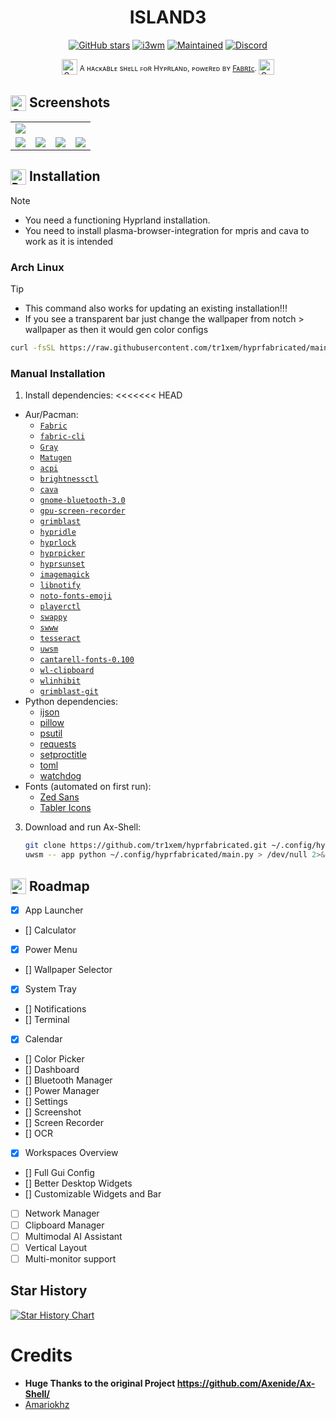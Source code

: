 <h1 align="center"><b>ISLAND3</b></h1>

<div align="center">

[![GitHub stars](https://img.shields.io/github/stars/tr1xem/hyprfabricated?style=for-the-badge&logo=github&color=FFB686&logoColor=D9E0EE&labelColor=292324)](https://github.com/tr1xem/hyprfabricated/stargazers)
[![i3wm](https://img.shields.io/badge/Made%20for-Hyprland-pink?style=for-the-badge&logo=linux&logoColor=D9E0EE&labelColor=292324&color=C6A0F6)](https://hyprland.org/)
[![Maintained](https://img.shields.io/badge/Maintained-Yes-blue?style=for-the-badge&logo=linux&logoColor=D9E0EE&labelColor=292324&color=3362E1)]()
[![Discord](https://dcbadge.limes.pink/api/server/https://discord.gg/EMWUTgegDm)](https://discord.gg/EMWUTgegDm)

</div>
<p align="center"><img src="https://raw.githubusercontent.com/Tarikul-Islam-Anik/Telegram-Animated-Emojis/main/Activity/Sparkles.webp" alt="Sparkles" width="25" height="25" /> <sup>A ʜᴀᴄᴋᴀʙʟᴇ sʜᴇʟʟ ꜰᴏʀ Hʏᴘʀʟᴀɴᴅ, ᴘᴏᴡᴇʀᴇᴅ ʙʏ <a href="https://github.com/Fabric-Development/fabric/">Fᴀʙʀɪᴄ</a>. </sup><img src="https://raw.githubusercontent.com/Tarikul-Islam-Anik/Telegram-Animated-Emojis/main/Activity/Sparkles.webp" alt="Sparkles" width="25" height="25" /></p>

<h2><sub><img src="https://raw.githubusercontent.com/Tarikul-Islam-Anik/Animated-Fluent-Emojis/master/Emojis/Objects/Camera%20with%20Flash.png" alt="Camera with Flash" width="25" height="25" /></sub> Screenshots</h2>
<table align="center">
  <tr>
    <td colspan="4"><img src="assets/screenshots/1.png"></td>
  </tr>
  <tr>
    <td colspan="1"><img src="assets/screenshots/2.png"></td>
    <td colspan="1"><img src="assets/screenshots/3.png"></td>
    <td colspan="1" align="center"><img src="assets/screenshots/4.png"></td>
    <td colspan="1" align="center"><img src="assets/screenshots/5.png"></td>
  </tr>
</table>

<h2><sub><img src="https://raw.githubusercontent.com/Tarikul-Islam-Anik/Animated-Fluent-Emojis/master/Emojis/Objects/Package.png" alt="Package" width="25" height="25" /></sub> Installation</h2>

> [!NOTE]
>
> - You need a functioning Hyprland installation. <br>
> - You need to install plasma-browser-integration for mpris and cava to work as it is intended

### Arch Linux

> [!TIP]
>
> - This command also works for updating an existing installation!!! <br>
> - If you see a transparent bar just change the wallpaper from notch > wallpaper as then it would gen color configs

```bash
curl -fsSL https://raw.githubusercontent.com/tr1xem/hyprfabricated/main/install.sh | bash
```

### Manual Installation

1. Install dependencies:
   <<<<<<< HEAD

- Aur/Pacman:
  - [`Fabric`](https://github.com/Fabric-Development/fabric)
  - [`fabric-cli`](https://github.com/Fabric-Development/fabric-cli)
  - [`Gray`](https://github.com/Fabric-Development/gray)
  - [`Matugen`](https://github.com/InioX/matugen)
  - [`acpi`](https://github.com/acpica/acpica)
  - [`brightnessctl`](https://github.com/Hummer12007/brightnessctl)
  - [`cava`](https://github.com/karlstav/cava)
  - [`gnome-bluetooth-3.0`](https://github.com/GNOME/gnome-bluetooth)
  - [`gpu-screen-recorder`](https://git.dec05eba.com/gpu-screen-recorder/)
  - [`grimblast`](https://github.com/hyprwm/contrib/tree/main/grimblast)
  - [`hypridle`](https://github.com/hyprwm/hypridle)
  - [`hyprlock`](https://github.com/hyprwm/hyprlock)
  - [`hyprpicker`](https://github.com/hyprwm/hyprpicker)
  - [`hyprsunset`](https://github.com/hyprwm/hyprsunset)
  - [`imagemagick`](https://github.com/ImageMagick/ImageMagick)
  - [`libnotify`](https://github.com/GNOME/libnotify)
  - [`noto-fonts-emoji`](https://github.com/androlabs/emoji-archlinux)
  - [`playerctl`](https://github.com/altdesktop/playerctl)
  - [`swappy`](https://github.com/jtheoof/swappy)
  - [`swww`](https://github.com/LGFae/swww)
  - [`tesseract`](https://github.com/tesseract-ocr/tesseract)
  - [`uwsm`](https://github.com/Vladimir-csp/uwsm)
  - [`cantarell-fonts-0.100`](https://fonts.google.com/specimen/Cantarell)
  - [`wl-clipboard`](https://github.com/bugaevc/wl-clipboard)
  - [`wlinhibit`](https://github.com/0x5a4/wlinhibit)
  - [`grimblast-git`](https://github.com/hyprwm/contrib/blob/main/grimblast/grimblast)
- Python dependencies:
  - [ijson](https://pypi.org/project/ijson/)
  - [pillow](https://pypi.org/project/pillow/)
  - [psutil](https://pypi.org/project/psutil/)
  - [requests](https://pypi.org/project/requests/)
  - [setproctitle](https://pypi.org/project/setproctitle/)
  - [toml](https://pypi.org/project/toml/)
  - [watchdog](https://pypi.org/project/watchdog/)
- Fonts (automated on first run):
  - [Zed Sans](https://github.com/zed-industries/zed-fonts)
  - [Tabler Icons](https://tabler.io/icons)

3. Download and run Ax-Shell:
   ```bash
   git clone https://github.com/tr1xem/hyprfabricated.git ~/.config/hyprfabricated
   uwsm -- app python ~/.config/hyprfabricated/main.py > /dev/null 2>&1 & disown
   ```

<h2><sub><img src="https://raw.githubusercontent.com/Tarikul-Islam-Anik/Animated-Fluent-Emojis/master/Emojis/Travel%20and%20places/Rocket.png" alt="Rocket" width="25" height="25" /></sub> Roadmap</h2>

- [x] App Launcher
- [] Calculator
- [x] Power Menu
- [] Wallpaper Selector
- [x] System Tray
- [] Notifications
- [] Terminal
- [x] Calendar
- [] Color Picker
- [] Dashboard
- [] Bluetooth Manager
- [] Power Manager
- [] Settings
- [] Screenshot
- [] Screen Recorder
- [] OCR
- [x] Workspaces Overview
- [] Full Gui Config
- [] Better Desktop Widgets
- [] Customizable Widgets and Bar
- [ ] Network Manager
- [ ] Clipboard Manager
- [ ] Multimodal AI Assistant
- [ ] Vertical Layout
- [ ] Multi-monitor support

## Star History

[![Star History Chart](https://api.star-history.com/svg?repos=tr1xem/hyprfabricated&type=Date)](https://star-history.com/#tr1xem/hyprfabricated&Date)

# Credits

- <b>Huge Thanks to the original Project https://github.com/Axenide/Ax-Shell/ </b>
- [Amariokhz](https://github.com/mariokhz)
